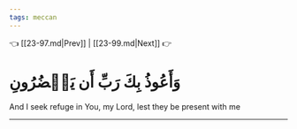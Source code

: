 ```yaml
---
tags: meccan
---
```


👈 [[23-97.md|Prev]] | [[23-99.md|Next]] 👉

# وَأَعُوذُ بِكَ رَبِّ أَن يَحۡضُرُونِ

And I seek refuge in You, my Lord, lest they be present with me

---

